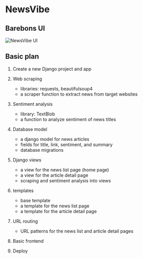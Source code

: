 # NewsVibe

## Barebons UI 
![NewsVibe UI](/home/aditya/projects/newsvibe/newsvibe_ui.png)

## Basic plan 

1. Create a new Django project and app

2. Web scraping
   - libraries: requests, beautifulsoup4
   - a scraper function to extract news from target websites

3. Sentiment analysis
   - library: TextBlob
   - a function to analyze sentiment of news titles

4. Database model
   - a django model for news articles
   - fields for title, link, sentiment, and summary
   - database migrations

5. Django views
   - a view for the news list page (home page)
   - a view for the article detail page
   - scraping and sentiment analysis into views

6. templates
   - base template
   - a template for the news list page
   - a template for the article detail page

7. URL routing
   - URL patterns for the news list and article detail pages

8. Basic frontend

9. Deploy
